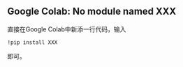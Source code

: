 ## Google Colab: No module named XXX

直接在Google Colab中新添一行代码，输入

```shell
!pip install XXX
```

即可。

